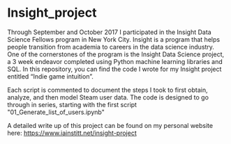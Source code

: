 # Insight_project
Through September and October 2017 I participated in the Insight Data Science Fellows program in New York City. Insight is a program that helps people transition from academia to careers in the data science industry. One of the cornerstones of the program is the Insight Data Science project, a 3 week endeavor completed using Python machine learning libraries and SQL. In this repository, you can find the code I wrote for my Insight project entitled “Indie game intuition”. 

Each script is commented to document the steps I took to first obtain, analyze, and then model Steam user data. The code is designed to go through in series, starting with the first script "01_Generate_list_of_users.ipynb"

A detailed write up of this project can be found on my personal website here: https://www.iainstitt.net/insight-project
